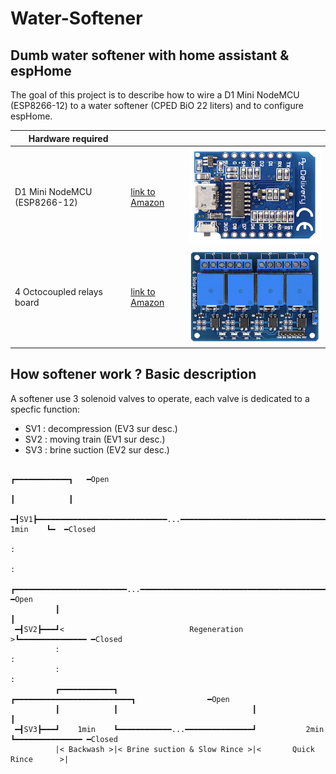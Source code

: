 # Water-Softener
## Dumb water softener with home assistant & espHome

The goal of this project is to describe how to wire a D1 Mini NodeMCU (ESP8266-12) to a water softener (CPED BiO 22 liters) and to configure espHome.

| Hardware required  |  |  |
| ------------- | ------------- | ------------- |
| D1 Mini NodeMCU (ESP8266-12)  | [link to Amazon](https://www.amazon.fr/gp/product/B01N9RXGHY/ref=pe_3044141_189395771_pd_te_s_qp_im?_encoding=UTF8&pd_rd_i=B01N9RXGHY&pd_rd_r=AZ70N9HMVFQYPZTPVFX5&pd_rd_w=o2N3j&pd_rd_wg=VCi3Y)  | ![](https://github.com/tom34/Water-Softener/blob/33341fb78fcdb5e3516713293c75eb1e442d207a/pics-small/NodeMCU%20-%20D1%20Mini-XS.png)|
| 4 Octocoupled relays board  | [link to Amazon](https://www.amazon.fr/gp/product/B078Q8S9S9/ref=ppx_yo_dt_b_search_asin_title?ie=UTF8&psc=1) | ![](https://github.com/tom34/Water-Softener/blob/c4f95d90308fbb6db4f89fb76a1948137767a7ac/pics-small/4%20relays%20module-XS.png)|

## How softener work ? Basic description 

A softener use 3 solenoid valves to operate, each valve is dedicated to a specfic function:
* SV1 : decompression (EV3 sur desc.)
* SV2 : moving train  (EV1 sur desc.)
* SV3 : brine suction (EV2 sur desc.)


```
                                                                                 ┏━━━━━━━━━━━━┓   ━Open
                                                                                 ┃            ┃
 ━┫SV1┣━━━━━━━━━━━━━━━━━━━━━━━━━━━━━...━━━━━━━━━━━━━━━━━━━━━━━━━━━━━━━━━━━━━━━━━━┛    1min    ┗━  ━Closed
                                                                                 :
                                                                                 : 
          ┏━━━━━━━━━━━━━━━━━━━━━━━━━...━━━━━━━━━━━━━━━━━━━━━━━━━━━━━━━━━━━━━━━━━━┓                ━Open
          ┃                                                                      ┃
 ━┫SV2┣━━━┛<                            Regeneration                            >┗━━━━━━━━━━━━━━━ ━Closed 
          :                                                                      : 
          :                                                                      :
          ┏━━━━━━━━━━━━┓                              ┏━━━━━━━━━━━━━━━━━━━━━━━━━━┓                ━Open
          ┃            ┃                              ┃                          ┃
 ━┫SV3┣━━━┛    1min    ┗━━━━━━━━━━━━...━━━━━━━━━━━━━━━┛           2min           ┗━━━━━━━━━━━━━━━ ━Closed 
          |< Backwash >|< Brine suction & Slow Rince >|<       Quick Rince      >|   
```


